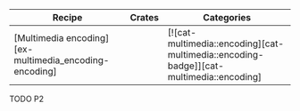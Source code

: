 | Recipe | Crates | Categories |
|--------|--------|------------|
| [Multimedia encoding][ex-multimedia_encoding-encoding] |  | [![cat-multimedia::encoding][cat-multimedia::encoding-badge]][cat-multimedia::encoding] |

<div class="hidden">
TODO P2
</div>
